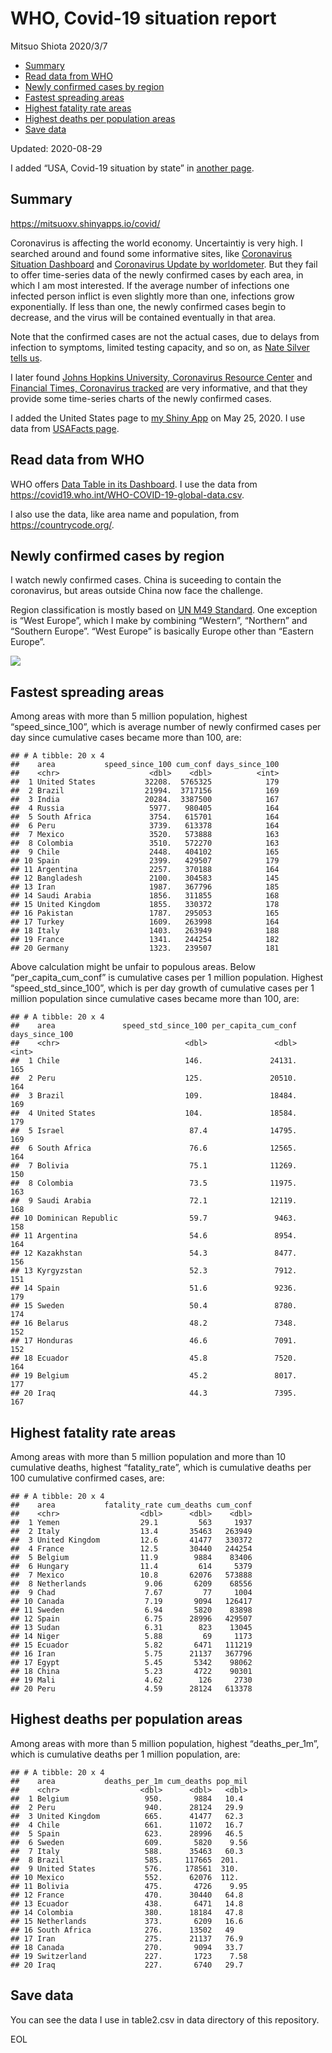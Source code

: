 WHO, Covid-19 situation report
================
Mitsuo Shiota
2020/3/7

  - [Summary](#summary)
  - [Read data from WHO](#read-data-from-who)
  - [Newly confirmed cases by region](#newly-confirmed-cases-by-region)
  - [Fastest spreading areas](#fastest-spreading-areas)
  - [Highest fatality rate areas](#highest-fatality-rate-areas)
  - [Highest deaths per population
    areas](#highest-deaths-per-population-areas)
  - [Save data](#save-data)

Updated: 2020-08-29

I added “USA, Covid-19 situation by state” in [another page](USA.md).

## Summary

<https://mitsuoxv.shinyapps.io/covid/>

Coronavirus is affecting the world economy. Uncertaintiy is very high. I
searched around and found some informative sites, like [Coronavirus
Situation
Dashboard](https://who.maps.arcgis.com/apps/opsdashboard/index.html#/c88e37cfc43b4ed3baf977d77e4a0667)
and [Coronavirus Update by
worldometer](https://www.worldometers.info/coronavirus/). But they fail
to offer time-series data of the newly confirmed cases by each area, in
which I am most interested. If the average number of infections one
infected person inflict is even slightly more than one, infections grow
exponentially. If less than one, the newly confirmed cases begin to
decrease, and the virus will be contained eventually in that area.

Note that the confirmed cases are not the actual cases, due to delays
from infection to symptoms, limited testing capacity, and so on, as
[Nate Silver tells
us](https://fivethirtyeight.com/features/coronavirus-case-counts-are-meaningless/).

I later found [Johns Hopkins University, Coronavirus Resource
Center](https://coronavirus.jhu.edu/) and [Financial Times, Coronavirus
tracked](https://www.ft.com/content/a26fbf7e-48f8-11ea-aeb3-955839e06441)
are very informative, and that they provide some time-series charts of
the newly confirmed cases.

I added the United States page to [my Shiny
App](https://mitsuoxv.shinyapps.io/covid/) on May 25, 2020. I use data
from [USAFacts
page](https://usafacts.org/visualizations/coronavirus-covid-19-spread-map/).

## Read data from WHO

WHO offers [Data Table in its Dashboard](https://covid19.who.int/table).
I use the data from
<https://covid19.who.int/WHO-COVID-19-global-data.csv>.

I also use the data, like area name and population, from
<https://countrycode.org/>.

## Newly confirmed cases by region

I watch newly confirmed cases. China is suceeding to contain the
coronavirus, but areas outside China now face the challenge.

Region classification is mostly based on [UN M49
Standard](https://unstats.un.org/unsd/methodology/m49/). One exception
is “West Europe”, which I make by combining “Western”, “Northern” and
“Southern Europe”. “West Europe” is basically Europe other than
“Eastern Europe”.

![](README_files/figure-gfm/chart-1.png)<!-- -->

## Fastest spreading areas

Among areas with more than 5 million population, highest
“speed\_since\_100”, which is average number of newly confirmed cases
per day since cumulative cases became more than 100, are:

    ## # A tibble: 20 x 4
    ##    area           speed_since_100 cum_conf days_since_100
    ##    <chr>                    <dbl>    <dbl>          <int>
    ##  1 United States           32208.  5765325            179
    ##  2 Brazil                  21994.  3717156            169
    ##  3 India                   20284.  3387500            167
    ##  4 Russia                   5977.   980405            164
    ##  5 South Africa             3754.   615701            164
    ##  6 Peru                     3739.   613378            164
    ##  7 Mexico                   3520.   573888            163
    ##  8 Colombia                 3510.   572270            163
    ##  9 Chile                    2448.   404102            165
    ## 10 Spain                    2399.   429507            179
    ## 11 Argentina                2257.   370188            164
    ## 12 Bangladesh               2100.   304583            145
    ## 13 Iran                     1987.   367796            185
    ## 14 Saudi Arabia             1856.   311855            168
    ## 15 United Kingdom           1855.   330372            178
    ## 16 Pakistan                 1787.   295053            165
    ## 17 Turkey                   1609.   263998            164
    ## 18 Italy                    1403.   263949            188
    ## 19 France                   1341.   244254            182
    ## 20 Germany                  1323.   239507            181

Above calculation might be unfair to populous areas. Below
“per\_capita\_cum\_conf” is cumulative cases per 1 million population.
Highest “speed\_std\_since\_100”, which is per day growth of cumulative
cases per 1 million population since cumulative cases became more than
100, are:

    ## # A tibble: 20 x 4
    ##    area               speed_std_since_100 per_capita_cum_conf days_since_100
    ##    <chr>                            <dbl>               <dbl>          <int>
    ##  1 Chile                            146.               24131.            165
    ##  2 Peru                             125.               20510.            164
    ##  3 Brazil                           109.               18484.            169
    ##  4 United States                    104.               18584.            179
    ##  5 Israel                            87.4              14795.            169
    ##  6 South Africa                      76.6              12565.            164
    ##  7 Bolivia                           75.1              11269.            150
    ##  8 Colombia                          73.5              11975.            163
    ##  9 Saudi Arabia                      72.1              12119.            168
    ## 10 Dominican Republic                59.7               9463.            158
    ## 11 Argentina                         54.6               8954.            164
    ## 12 Kazakhstan                        54.3               8477.            156
    ## 13 Kyrgyzstan                        52.3               7912.            151
    ## 14 Spain                             51.6               9236.            179
    ## 15 Sweden                            50.4               8780.            174
    ## 16 Belarus                           48.2               7348.            152
    ## 17 Honduras                          46.6               7091.            152
    ## 18 Ecuador                           45.8               7520.            164
    ## 19 Belgium                           45.2               8017.            177
    ## 20 Iraq                              44.3               7395.            167

## Highest fatality rate areas

Among areas with more than 5 million population and more than 10
cumulative deaths, highest “fatality\_rate”, which is cumulative deaths
per 100 cumulative confirmed cases, are:

    ## # A tibble: 20 x 4
    ##    area           fatality_rate cum_deaths cum_conf
    ##    <chr>                  <dbl>      <dbl>    <dbl>
    ##  1 Yemen                  29.1         563     1937
    ##  2 Italy                  13.4       35463   263949
    ##  3 United Kingdom         12.6       41477   330372
    ##  4 France                 12.5       30440   244254
    ##  5 Belgium                11.9        9884    83406
    ##  6 Hungary                11.4         614     5379
    ##  7 Mexico                 10.8       62076   573888
    ##  8 Netherlands             9.06       6209    68556
    ##  9 Chad                    7.67         77     1004
    ## 10 Canada                  7.19       9094   126417
    ## 11 Sweden                  6.94       5820    83898
    ## 12 Spain                   6.75      28996   429507
    ## 13 Sudan                   6.31        823    13045
    ## 14 Niger                   5.88         69     1173
    ## 15 Ecuador                 5.82       6471   111219
    ## 16 Iran                    5.75      21137   367796
    ## 17 Egypt                   5.45       5342    98062
    ## 18 China                   5.23       4722    90301
    ## 19 Mali                    4.62        126     2730
    ## 20 Peru                    4.59      28124   613378

## Highest deaths per population areas

Among areas with more than 5 million population, highest
“deaths\_per\_1m”, which is cumulative deaths per 1 million
population, are:

    ## # A tibble: 20 x 4
    ##    area           deaths_per_1m cum_deaths pop_mil
    ##    <chr>                  <dbl>      <dbl>   <dbl>
    ##  1 Belgium                 950.       9884   10.4 
    ##  2 Peru                    940.      28124   29.9 
    ##  3 United Kingdom          665.      41477   62.3 
    ##  4 Chile                   661.      11072   16.7 
    ##  5 Spain                   623.      28996   46.5 
    ##  6 Sweden                  609.       5820    9.56
    ##  7 Italy                   588.      35463   60.3 
    ##  8 Brazil                  585.     117665  201.  
    ##  9 United States           576.     178561  310.  
    ## 10 Mexico                  552.      62076  112.  
    ## 11 Bolivia                 475.       4726    9.95
    ## 12 France                  470.      30440   64.8 
    ## 13 Ecuador                 438.       6471   14.8 
    ## 14 Colombia                380.      18184   47.8 
    ## 15 Netherlands             373.       6209   16.6 
    ## 16 South Africa            276.      13502   49   
    ## 17 Iran                    275.      21137   76.9 
    ## 18 Canada                  270.       9094   33.7 
    ## 19 Switzerland             227.       1723    7.58
    ## 20 Iraq                    227.       6740   29.7

## Save data

You can see the data I use in table2.csv in data directory of this
repository.

EOL
